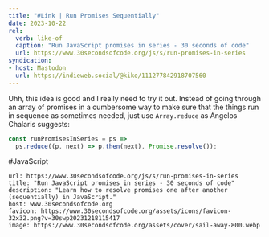 ```yaml
---
title: "#Link | Run Promises Sequentially"
date: 2023-10-22
rel:
  verb: like-of
  caption: "Run JavaScript promises in series - 30 seconds of code"
  url: https://www.30secondsofcode.org/js/s/run-promises-in-series
syndication: 
- host: Mastodon
  url: https://indieweb.social/@kiko/111277842918707560
---
```


Uhh, this idea is good and I really need to try it out. Instead of going through an array of promises in a cumbersome way to make sure that the things run in sequence as sometimes needed, just use ``Array.reduce`` as Angelos Chalaris suggests:

```js
const runPromisesInSeries = ps =>
  ps.reduce((p, next) => p.then(next), Promise.resolve());
```

#JavaScript

```cardlink
url: https://www.30secondsofcode.org/js/s/run-promises-in-series
title: "Run JavaScript promises in series - 30 seconds of code"
description: "Learn how to resolve promises one after another (sequentially) in JavaScript."
host: www.30secondsofcode.org
favicon: https://www.30secondsofcode.org/assets/icons/favicon-32x32.png?v=30swp20231218115417
image: https://www.30secondsofcode.org/assets/cover/sail-away-800.webp
```